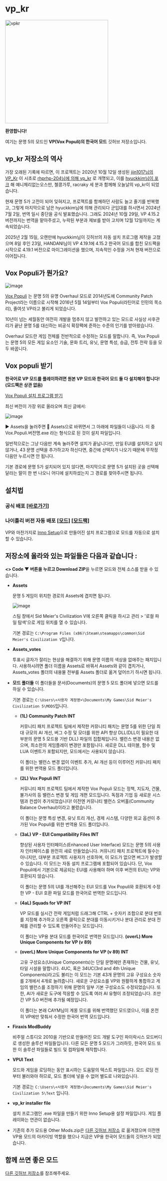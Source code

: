 # vp_kr
<img width="330" height="330" alt="vpkr" src="https://github.com/user-attachments/assets/ca4d0258-b27a-49e9-b3b2-f4b585ffac79" />

**환영합니다!**  

여기는 문명 5의 모드인 **VP(Vox Populi)의 한국어 모드** 깃허브 저장소입니다.

## vp_kr 저장소의 역사

가장 오래된 기록에 따르면, 이 프로젝트는 2020년 10월 12일 생성된 [jiin1017님의 VP_Kr](https://github.com/jiin1017/VP_Kr) 이 시초로 [rhprhp-204님에 의해 vp_kr](https://github.com/rhprhp-204/vp_kr) 로 개명되고, 이를 [hyuckkim님이 포크](https://github.com/hyuckkim/vp_kr) 해 예니체리없는오스만, 첼콩가루, racraky 세 분과 함께해 오늘날의 vp_kr이 되었습니다.

현재 문명 5가 고전이 되어 잊혀지고, 프로젝트를 함께하던 사람도 늘고 줄기를 반복했고, 그렇게 마지막으로 남은 hyuckkim님에 의해 관리되다 군입대를 하시면서 2024년 7월 2일, 번역 일시 중단을 공식 발표했습니다. 그래도 2024년 10월 29일, VP 4.15.2 버전까지는 번역을 맡아주셨고, 누락된 부분과 제보를 받아 고치며 12월 12일까지는 계속되었습니다.

2025년 2월 15일, 오랜만에 hyuckkim님이 깃허브의 자동 설치 프로그램 제작을 고쳤으며 8일 후인 23일, HANDANI님이 VP 4.19.1에 4.15.2 한국어 모드를 합친 모드팩을 시작으로 4.19.1 버전으로 마이그레이션을 했으며, 지속적인 수정을 거쳐 현재 버전으로 이어집니다.

## Vox Populi가 뭔가요?

![image](https://github.com/user-attachments/assets/da5db707-67b1-410c-9d00-02d408b056be)

[Vox Populi](https://forums.civfanatics.com/forums/community-patch-project.497/) 는 문명 5의 유명 Overhaul 모드로 2014년도에 Community Patch Project라는 이름으로 시작해 2016년 5월 14일부터 Vox Populi(라틴어로 인민의 목소리), 줄여섯 VP라고 불리게 되었습니다.

10년이 넘는 세월동안 여전히 개발을 멈추지 않고 발전하고 있는 모드로 사실상 사후관리가 끝난 문명 5를 대신하는 비공식 확장팩에 준하는 수준의 인기를 받아왔습니다.

Overhaul 모드란 게임 전체를 전반적으로 수정하는 모드를 말합니다. 즉, Vox Populi는 문명 5의 모든 게임 요소인 기술, 문화 트리, 유닛, 문명 특성, 승급, 전투 전략 등을 모두 바꿉니다. 

## Vox populi 받기

**한국어로 VP 모드를 플레이하려면 원본 VP 모드와 한국어 모드 둘 다 설치해야 합니다! (모드팩은 상관 없음)**

[Vox Populi 설치 프로그램 받기](https://github.com/LoneGazebo/Community-Patch-DLL/releases)

최신 버전이 가장 위로 올라오며 최신 글에서:

![image](https://github.com/user-attachments/assets/1e78f3fb-89fb-4a9f-b6d2-e13fba5c093e)

▶ Assets을 눌러주면 🔽 Assets으로 바뀌면서 그 아래에 파일들이 나옵니다. 이 중 Vox.Populi.버전명.exe 라는 형식으로 된 것이 설치 파일입니다.

일반적으로는 그냥 다음만 계속 눌러주면 설치가 끝납니다만, 만일 EUI를 설치하고 싶지 않거나, 43 문명 선택을 추가하고자 하신다면, 중간에 선택지가 나오기 때문에 무작정 다음만 누르시면 안 됩니다.

기본 경로에 문명 5가 설치되어 있지 않다면, 마지막으로 문명 5가 설치된 곳을 선택해달라는 말이 한 번 나오니 어디에 설치하셨는지 그 경로를 찾아주시면 됩니다.

## 설치법

### 공식 배포 [[바로가기]](https://github.com/handanikr/vp_kr/releases)

### 나이틀리 버전 자동 배포 [[모드]](https://nightly.link/handanikr/vp_kr/workflows/inno-build/beta/Vox%20Populi%20INT.zip) [[모드팩]](https://nightly.link/handanikr/vp_kr/workflows/inno-mpbuild/beta/VP%20INT%20Modpack.zip)

VP와 마찬가지로 [Inno Setup](https://jrsoftware.org/isinfo.php)으로 만들어진 설치 프로그램으로 모드를 자동으로 설치할 수 있습니다.

## 저장소에 올라와 있는 파일들은 다음과 같습니다 :

**<> Code ▼ 버튼을 누르고 Download ZIP**을 누르면 모드와 전체 소스를 받을 수 있습니다.



- **Assets**
  
  문명 5 게임이 위치한 경로의 Assets에 겹치면 됩니다.
  
  ![image](https://github.com/user-attachments/assets/8b039c13-5f11-442c-b831-4ab7c92e373a)
  
  스팀 창에서 Sid Meier's Civilization V에 오른쪽 클릭을 하시고 관리 > '로컬 파일 탐색'으로 게임 위치를 열 수 있습니다.
  
  기본 경로는 `C:\Program Files (x86)\Steam\steamapps\common\Sid Meier's Civilization V`입니다.
  
  
- **Assets_votes**
  
  투표시 글자가 잘리는 현상을 해결하기 위해 문명 이름의 색상을 없애주는 패치입니다. 사용하시려면 폴더 이름을 Assets로 바꿔서 Assets와 같이 겹치거나, Assets_votes 폴더의 내용물 전부를 Assets 폴더로 옮겨 덮어쓰기 하시면 됩니다.
  
  

- **모드 폴더들**
  이 폴더들을 문서(Documents)의 문명 5 모드 폴더에 넣으면 모드를 하실 수 있습니다.
  
  기본 경로는 `C:\Users\<사용자 계정명>\Documents\My Games\Sid Meier's Civilization 5\MODS`입니다.
  
  
  - **(1L) Community Patch INT**
    
    커뮤니티 패치 프로젝트 팀에서 제작한 커뮤니티 패치는 문명 5를 위한 단일 최대 규모의 AI 개선, 버그 수정 및 모더를 위한 API 향상 DLL(DLL이 필요한 대부분의 문명 5 모드용 기반 DLL) 파일의 집합체입니다. 밸런스 변경 내용은 없으며, 최소한의 게임플레이 변경만 포함됩니다. 새로운 DLL 테이블, 함수 및 LUA 이벤트가 포함되지만, 모드에서는 사용되지 않습니다.
    
    이 폴더는 밸런스 변경 없이 이벤트 추가, AI 개선 등이 이루어진 커뮤니티 패치를 위한 번역용 모드 폴더입니다.
  - **(2L) Vox Populi INT**
    
    커뮤니티 패치 프로젝트 팀에서 제작한 Vox Populi 모드는 정책, 지도자, 건물, 불가사의 등 밸런스 변경 및 게임 개편 모드입니다. 독점과 기업 등 새로운 시스템과 컨셉이 추가되었습니다! 이전엔 커뮤니티 밸런스 오버홀(Community Balance Overhaul)이라고 불렸습니다.
    
    이 폴더는 문명 특성 변경, 유닛 트리 개선, 경제 시스템, 다양한 외교 옵션이 추가된 Vox Populi를 위한 번역용 모드 폴더입니다.
  - **(3aL) VP - EUI Compatibility Files INT**
    
    향상된 사용자 인터페이스(Enhanced User Interface) 모드는 문명 5의 사용자 인터페이스를 완전히 새로 만들었습니다. 커뮤니티 패치 프로젝트에 필수는 아니지만, 대부분 프로젝트 사용자가 선호하며, 이 모드가 없으면 버그가 발생할 수 있습니다. 이 모드는 자동 설치 프로그램에 포함되어 있습니다. 단, Vox Populi에서 기본으로 제공되는 EUI를 사용해야 하며 이후 버전의 EUI는 VP와 호환되지 않습니다.
    
    이 폴더는 문명 5의 UI를 개선해주는 EUI 모드를 Vox Populi와 호환되게 수정한 VP - EUI 호환 파일 모드를 한국어로 번역한 모드입니다.
  - **(4aL) Squads for VP INT**
    
    VP 모드를 실시간 전략 게임처럼 드래그해 CTRL + 숫자키 조합으로 분대 번호를 지정해 추가하고 오른쪽 클릭으로 분대를 이동시키거나 분대 관리로 분대 전체를 관리할 수 있도록 만들어주는 모드입니다. 
    
    이 폴더는 VP용 분대 모드를 한국어로 번역한 모드입니다.
	**(overL) More Unique Components for VP (v 89)**
  - **(overL) More Unique Components for VP (v 89) INT**
    
    고유 구성요소(Unique Components)는 단일 문명에만 존재하는 건물, 유닛, 타일 시설을 말합니다. 4UC, 혹은 34UC(3rd and 4th Unique Components)라고도 불리는 이 모드는 기본 43개 문명의 고유 구성요소 숫자를 2개에서 4개로 늘려줍니다. 새로운 구성요소를 VP와 원활하게 통합하고 게임의 밸런스를 조정하기 위해 문명의 일부 기본 구성요소도 수정되었습니다. 또한, AI가 새로운 도구에 적응할 수 있도록 여러 AI 유형이 조정되었습니다. 조만간 VP 5.0 버전에 추가될 예정입니다.
    
    이 폴더는 본래 CAYM님이 계몽 모드를 위해 번역했던 모드였으나, 이를 온전히 VP에만 맞춰서 수정한 한국어 번역 모드입니다.
- **Firaxis ModBuddy**
  
  비주얼 스튜디오 2010을 기반으로 만들어진 모드 개발 도구인 파이락시스 모드버디로 생성한 솔루션 파일들입니다. 다른 모든 문명 5 모드가 그러하듯, 한국어 모드 또한 이 솔루션 파일들로 빌드 및 컴파일해 제작합니다.
- **VPUI Text**
  
  모드와 게임을 로딩하는 동안 표시하는 도움말의 텍스트 파일입니다. 모드 로딩 전부터 불러와야 하므로, 모드 폴더에 넣을 수 없어 별도로 나와있습니다.
  
  기본 경로는 `C:\Users\<사용자 계정명>\Documents\My Games\Sid Meier's Civilization 5\Text` 입니다.
- **vp_kr installer file**
  
  설치 프로그램인 .exe 파일을 만들기 위한 Inno Setup용 설정 파일입니다. 게임 플레이와는 연관이 없습니다.
- 기존의 추가 모드용 Other Mods.zip은 [다른 깃허브 저장소](https://github.com/handanikr/vp_modmods_kr) 로 옮겨졌으며 이전엔 VP용 모드의 아카이빙 역할을 했으나 지금은 VP용 한국어 모드들의 깃허브가 되었습니다. 



## 함께 쓰면 좋은 모드

[다른 깃허브 저장소](https://github.com/handanikr/vp_modmods_kr)를 참조해주세요.
